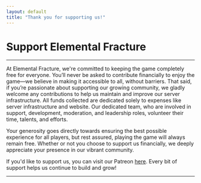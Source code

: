 ```yaml
---
layout: default
title: "Thank you for supporting us!"
---
```


# Support Elemental Fracture
---

At Elemental Fracture, we're committed to keeping the game completely free for everyone. You’ll never be asked to contribute financially to enjoy the game—we believe in making it accessible to all, without barriers. That said, if you’re passionate about supporting our growing community, we gladly welcome any contributions to help us maintain and improve our server infrastructure. All funds collected are dedicated solely to expenses like server infrastructure and website. Our dedicated team, who are involved in support, development, moderation, and leadership roles, volunteer their time, talents, and efforts.

Your generosity goes directly towards ensuring the best possible experience for all players, but rest assured, playing the game will always remain free. Whether or not you choose to support us financially, we deeply appreciate your presence in our vibrant community. 

If you'd like to support us, you can visit our Patreon [here](https://patreon.com/elementalfracture). Every bit of support helps us continue to build and grow!

---
